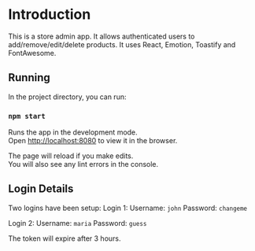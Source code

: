 # Introduction

This is a store admin app. It allows authenticated users to add/remove/edit/delete products.
It uses React, Emotion, Toastify and FontAwesome.

## Running

In the project directory, you can run:

### `npm start`

Runs the app in the development mode.\
Open [http://localhost:8080](http://localhost:8080) to view it in the browser.

The page will reload if you make edits.\
You will also see any lint errors in the console.

## Login Details

Two logins have been setup:
Login 1:
Username: `john`
Password: `changeme`

Login 2:
Username: `maria`
Password: `guess`

The token will expire after 3 hours.
